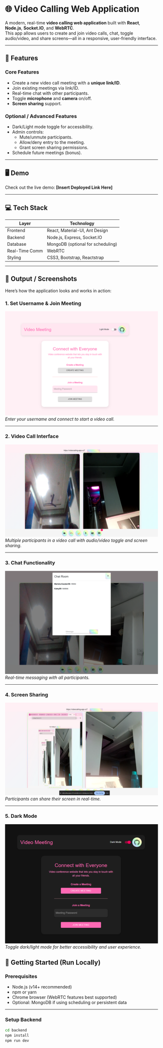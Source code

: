# 🌐 Video Calling Web Application

A modern, real-time **video calling web application** built with **React**, **Node.js**, **Socket.IO**, and **WebRTC**.  
This app allows users to create and join video calls, chat, toggle audio/video, and share screens—all in a responsive, user-friendly interface.  

---

## 🎯 Features

### **Core Features**
- Create a new video call meeting with a **unique link/ID**.
- Join existing meetings via link/ID.
- Real-time chat with other participants.
- Toggle **microphone** and **camera** on/off.
- **Screen sharing** support.

### **Optional / Advanced Features**
- Dark/Light mode toggle for accessibility.
- Admin controls:
  - Mute/unmute participants.
  - Allow/deny entry to the meeting.
  - Grant screen sharing permissions.
- Schedule future meetings (bonus).

---

## 🖥️ Demo

Check out the live demo: **[Insert Deployed Link Here]**

---

## 💻 Tech Stack

| Layer          | Technology                       |
|----------------|---------------------------------|
| Frontend       | React, Material-UI, Ant Design  |
| Backend        | Node.js, Express, Socket.IO      |
| Database       | MongoDB (optional for scheduling) |
| Real-Time Comm | WebRTC                           |
| Styling        | CSS3, Bootstrap, Reactstrap      |

---

## 📸 Output / Screenshots

Here’s how the application looks and works in action:

### **1. Set Username & Join Meeting**
![Home Page](assets/1.png) 
*Enter your username and connect to start a video call.*

---

### **2. Video Call Interface**
![Video Call](assets/2.png)  
*Multiple participants in a video call with audio/video toggle and screen sharing.*

---

### **3. Chat Functionality**
![Call Chat](assets/3.png)
*Real-time messaging with all participants.*

---

### **4. Screen Sharing**
![Screen Sharing](assets/4.png)
*Participants can share their screen in real-time.*

---

### **5. Dark Mode**
![Dark Mode](assets/5.png) 
*Toggle dark/light mode for better accessibility and user experience.*


## 🚀 Getting Started (Run Locally)

### **Prerequisites**
- Node.js (v14+ recommended)
- npm or yarn
- Chrome browser (WebRTC features best supported)
- Optional: MongoDB if using scheduling or persistent data

---

### **Setup Backend**
```bash
cd backend
npm install
npm run dev
